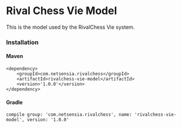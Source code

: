 Rival Chess Vie Model
=====================

This is the model used by the RivalChess Vie system.

### Installation

#### Maven

    <dependency>
        <groupId>com.netsensia.rivalchess</groupId>
        <artifactId>rivalchess-vie-model</artifactId>
        <version>'1.0.0'</version>
    </dependency>
    
#### Gradle

    compile group: 'com.netsensia.rivalchess', name: 'rivalchess-vie-model', version: '1.0.0'

